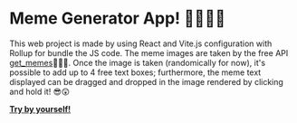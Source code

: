 # Meme Generator App​! 👻​🤠​🤩​🤣​

This web project is made by using React and Vite.js configuration with Rollup for bundle the JS code.
The meme images are taken by the free API [get_memes](https://api.imgflip.com/get_memes/) ​💯​👨‍💻​.
Once the image is taken (randomically for now), it's possible to add up to 4 free text boxes; 
furthermore, the meme text displayed can be dragged and dropped in the image rendered by clicking and hold it! 😎​😲​

**[Try by yourself!](https://timely-fudge-1aa5e9.netlify.app/)**
